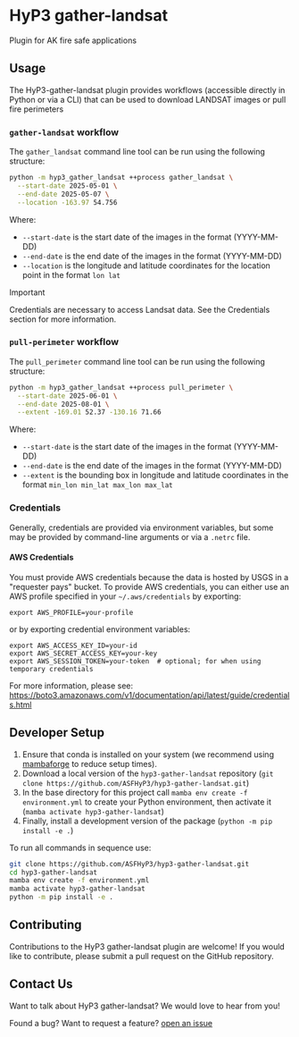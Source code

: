 # HyP3 gather-landsat

Plugin for AK fire safe applications

## Usage

The HyP3-gather-landsat plugin provides workflows (accessible directly in Python or via a CLI) that can be used to download LANDSAT images or pull fire perimeters

### `gather-landsat` workflow

The `gather_landsat` command line tool can be run using the following structure:
```bash
python -m hyp3_gather_landsat ++process gather_landsat \
  --start-date 2025-05-01 \
  --end-date 2025-05-07 \
  --location -163.97 54.756
```
Where:

* `--start-date` is the start date of the images in the format (YYYY-MM-DD)
* `--end-date` is the end date of the images in the format (YYYY-MM-DD)
* `--location` is the longitude and latitude coordinates for the location point in the format `lon lat`

> [!IMPORTANT]
> Credentials are necessary to access Landsat data. See the Credentials section for more information.

### `pull-perimeter` workflow

The `pull_perimeter` command line tool can be run using the following structure:
```bash
python -m hyp3_gather_landsat ++process pull_perimeter \
  --start-date 2025-06-01 \
  --end-date 2025-08-01 \
  --extent -169.01 52.37 -130.16 71.66
```
Where:

* `--start-date` is the start date of the images in the format (YYYY-MM-DD)
* `--end-date` is the end date of the images in the format (YYYY-MM-DD)
* `--extent` is the bounding box in longitude and latitude coordinates in the format `min_lon min_lat max_lon max_lat`

### Credentials

Generally, credentials are provided via environment variables, but some may be provided by command-line arguments or via a `.netrc` file. 

#### AWS Credentials

You must provide AWS credentials because the data is hosted by USGS in a "requester pays" bucket. To provide AWS credentials, you can either use an AWS profile specified in your `~/.aws/credentials` by exporting:
```
export AWS_PROFILE=your-profile
```
or by exporting credential environment variables:
```
export AWS_ACCESS_KEY_ID=your-id
export AWS_SECRET_ACCESS_KEY=your-key
export AWS_SESSION_TOKEN=your-token  # optional; for when using temporary credentials
```

For more information, please see: <https://boto3.amazonaws.com/v1/documentation/api/latest/guide/credentials.html>

## Developer Setup
1. Ensure that conda is installed on your system (we recommend using [mambaforge](https://github.com/conda-forge/miniforge#mambaforge) to reduce setup times).
2. Download a local version of the `hyp3-gather-landsat` repository (`git clone https://github.com/ASFHyP3/hyp3-gather-landsat.git`)
3. In the base directory for this project call `mamba env create -f environment.yml` to create your Python environment, then activate it (`mamba activate hyp3-gather-landsat`)
4. Finally, install a development version of the package (`python -m pip install -e .`)

To run all commands in sequence use:
```bash
git clone https://github.com/ASFHyP3/hyp3-gather-landsat.git
cd hyp3-gather-landsat
mamba env create -f environment.yml
mamba activate hyp3-gather-landsat
python -m pip install -e .
```

## Contributing
Contributions to the HyP3 gather-landsat plugin are welcome! If you would like to contribute, please submit a pull request on the GitHub repository.

## Contact Us
Want to talk about HyP3 gather-landsat? We would love to hear from you!

Found a bug? Want to request a feature?
[open an issue](https://github.com/ASFHyP3/hyp3-gather-landsat/issues/new)
